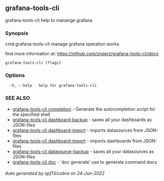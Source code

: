 ## grafana-tools-cli

grafana-tools-cli help to manange grafana

### Synopsis

cmd.grafana-tools-cli manage grafana operation works.

 find more information at: https://github.com/znqerz/grafana-tools-cli/docs

```
grafana-tools-cli [flags]
```

### Options

```
  -h, --help   help for grafana-tools-cli
```

### SEE ALSO

* [grafana-tools-cli completion](grafana-tools-cli_completion.md)	 - Generate the autocompletion script for the specified shell
* [grafana-tools-cli dashboard-backup](grafana-tools-cli_dashboard-backup.md)	 - saves all your dashboards as JSON-files
* [grafana-tools-cli dashboard-import](grafana-tools-cli_dashboard-import.md)	 - imports datasources from JSON-files
* [grafana-tools-cli dashboard-import](grafana-tools-cli_dashboard-import.md)	 - imports dashboards from JSON-files
* [grafana-tools-cli datasource-backup](grafana-tools-cli_datasource-backup.md)	 - saves all your datasources as JSON-files
* [grafana-tools-cli doc](grafana-tools-cli_doc.md)	 - 'doc generate' use to generate command docs

###### Auto generated by spf13/cobra on 24-Jun-2022
